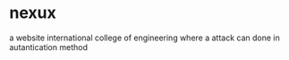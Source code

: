 # nexux
a website  international college of engineering  where a attack can done in autantication method
